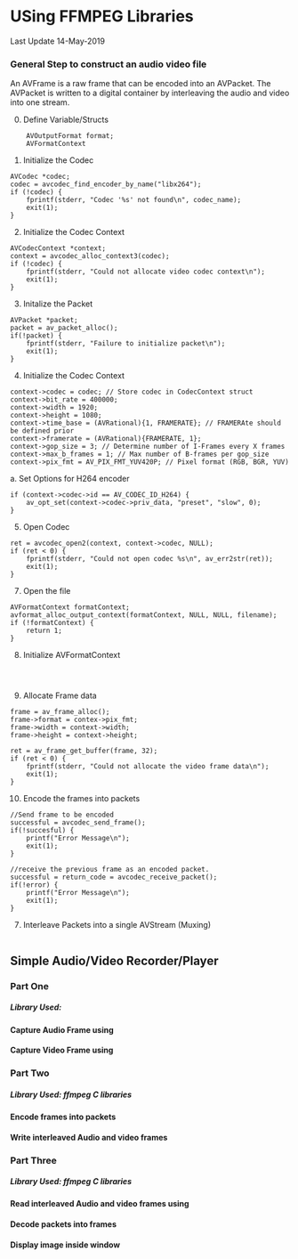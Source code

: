# USing FFMPEG Libraries
Last Update 14-May-2019

### General Step to construct an audio video file
An AVFrame is a raw frame that can be encoded into an AVPacket.
The AVPacket is written to a digital container by interleaving the audio and video into
one stream.


0. Define Variable/Structs

```
	AVOutputFormat format;
	AVFormatContext
```

1. Initialize the Codec

```
AVCodec *codec;
codec = avcodec_find_encoder_by_name("libx264");
if (!codec) {
	fprintf(stderr, "Codec '%s' not found\n", codec_name);
	exit(1);
}
```

2. Initialize the Codec Context

```
AVCodecContext *context;
context = avcodec_alloc_context3(codec); 
if (!codec) {
	fprintf(stderr, "Could not allocate video codec context\n");
	exit(1);
}
```

3. Initalize the Packet

```
AVPacket *packet;
packet = av_packet_alloc();
if(!packet) {
	fprintf(stderr, "Failure to initialize packet\n");
	exit(1);
}
```

4. Initialize the Codec Context

```
context->codec = codec; // Store codec in CodecContext struct
context->bit_rate = 400000;
context->width = 1920;
context->height = 1080;
context->time_base = (AVRational){1, FRAMERATE}; // FRAMERAte should be defined prior
context->framerate = (AVRational){FRAMERATE, 1};
context->gop_size = 3; // Determine number of I-Frames every X frames
context->max_b_frames = 1; // Max number of B-frames per gop_size
context->pix_fmt = AV_PIX_FMT_YUV420P; // Pixel format (RGB, BGR, YUV)
```

a. Set Options for H264 encoder

```
if (context->codec->id == AV_CODEC_ID_H264) {
	av_opt_set(context->codec->priv_data, "preset", "slow", 0);
}
```

5. Open Codec

```
ret = avcodec_open2(context, context->codec, NULL);
if (ret < 0) {
	fprintf(stderr, "Could not open codec %s\n", av_err2str(ret));
	exit(1);
}
```


7. Open the file

```
AVFormatContext formatContext;
avformat_alloc_output_context(formatContext, NULL, NULL, filename);
if (!formatContext) {
	return 1;
}

```

8. Initialize AVFormatContext

```



```

9. Allocate Frame data

```
frame = av_frame_alloc();
frame->format = contex->pix_fmt;
frame->width = context->width;
frame->height = context->height;

ret = av_frame_get_buffer(frame, 32);
if (ret < 0) {
	fprintf(stderr, "Could not allocate the video frame data\n");
	exit(1);
}
```


10. Encode the frames into packets

```
//Send frame to be encoded
successful = avcodec_send_frame();
if(!succesful) {
	printf("Error Message\n");
	exit(1);
}

//receive the previous frame as an encoded packet.
successful = return_code = avcodec_receive_packet();
if(!error) {
	printf("Error Message\n");
	exit(1);
}
```

7. Interleave Packets into a single AVStream (Muxing)

```
```



## Simple Audio/Video Recorder/Player
### Part One
##### Library Used: 
#### Capture Audio Frame using

#### Capture Video Frame using

### Part Two
##### Library Used: ffmpeg C libraries

#### Encode frames into packets 

#### Write interleaved Audio and video frames  

### Part Three
##### Library Used: ffmpeg C libraries
#### Read interleaved Audio and video frames using 

#### Decode packets into frames

#### Display image inside window
